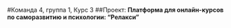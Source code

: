 #Команда 4, группа 1, Курс 3
##Проект: 
**Платформа для онлайн-курсов по саморазвитию и психологии: “Релакси”** 
